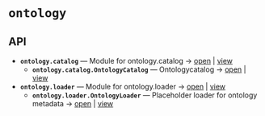 # `ontology`

<!-- START doctoc generated TOC please keep comment here to allow auto update -->
<!-- END doctoc generated TOC please keep comment here to allow auto update -->

## API
- **`ontology.catalog`** — Module for ontology.catalog → [open](vscode://file//home/paul/KGForge/src/ontology/catalog.py:1:1) | [view](catalog.py#L1)
  - **`ontology.catalog.OntologyCatalog`** — Ontologycatalog → [open](vscode://file//home/paul/KGForge/src/ontology/catalog.py:12:1) | [view](catalog.py#L12-L34)
- **`ontology.loader`** — Module for ontology.loader → [open](vscode://file//home/paul/KGForge/src/ontology/loader.py:1:1) | [view](loader.py#L1)
  - **`ontology.loader.OntologyLoader`** — Placeholder loader for ontology metadata → [open](vscode://file//home/paul/KGForge/src/ontology/loader.py:8:1) | [view](loader.py#L8-L11)
